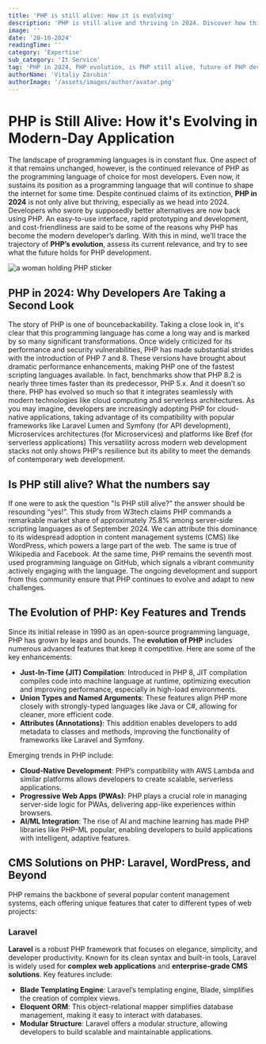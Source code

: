 ```yaml
---
title: 'PHP is still alive: How it is evolving'
description: 'PHP is still alive and thriving in 2024. Discover how this programming language is evolving to stay relevant in web development and beyond.'
image: ''
date: '28-10-2024'
readingTime: ''
category: 'Expertise'
sub_category: 'It Service'
tag: 'PHP in 2024, PHP evolution, is PHP still alive, future of PHP development'
authorName: 'Vitaliy Zarubin'
authorImage: '/assets/images/author/avatar.png'
---
```


# PHP is Still Alive: How it's Evolving in Modern-Day Application

The landscape of programming languages is in constant flux. One aspect of it that remains unchanged, however, is the continued relevance of PHP as the programming language of choice for most developers. Even now, it sustains its position as a programming language that will continue to shape the internet for some time.
Despite continued claims of its extinction, **PHP in 2024** is not only alive but thriving, especially as we head into 2024. Developers who swore by supposedly better alternatives are now back using PHP. An easy-to-use interface, rapid prototyping and development, and cost-friendliness are said to be some of the reasons why PHP has become the modern developer’s darling.
With this in mind, we’ll trace the trajectory of **PHP’s evolution**, assess its current relevance, and try to see what the future holds for PHP development.

![a woman holding PHP sticker](https://imgur.com/PEug7iO.jpg)

## PHP in 2024: Why Developers Are Taking a Second Look

The story of PHP is one of bouncebackability. Taking a close look in, it's clear that this programming language has come a long way and is marked by so many significant transformations. Once widely criticized for its performance and security vulnerabilities, PHP has made substantial strides with the introduction of PHP 7 and 8.
These versions have brought about dramatic performance enhancements, making PHP one of the fastest scripting languages available. In fact, benchmarks show that PHP 8.2 is nearly three times faster than its predecessor, PHP 5.x.
And it doesn’t so there. PHP has evolved so much so that it integrates seamlessly with modern technologies like cloud computing and serverless architectures. As you may imagine, developers are increasingly adopting PHP for cloud-native applications, taking advantage of its compatibility with popular frameworks like Laravel Lumen and Symfony (for API development), Microservices architectures (for Microservices) and platforms like Bref (for serverless applications)
This versatility across modern web development stacks not only shows PHP's resilience but its ability to meet the demands of contemporary web development.

## Is PHP still alive? What the numbers say

If one were to ask the question "Is PHP still alive?" the answer should be resounding “yes!”. This study from W3tech claims PHP commands a remarkable market share of approximately 75.8% among server-side scripting languages as of September 2024. We can attribute this dominance to its widespread adoption in content management systems (CMS) like WordPress, which powers a large part of the web. The same is true of Wikipedia and Facebook.
At the same time, PHP remains the seventh most used programming language on GitHub, which signals a vibrant community actively engaging with the language. The ongoing development and support from this community ensure that PHP continues to evolve and adapt to new challenges.

## The Evolution of PHP: Key Features and Trends

Since its initial release in 1990 as an open-source programming language, PHP has grown by leaps and bounds. The **evolution of PHP** includes numerous advanced features that keep it competitive. Here are some of the key enhancements:

- **Just-In-Time (JIT) Compilation**: Introduced in PHP 8, JIT compilation compiles code into machine language at runtime, optimizing execution and improving performance, especially in high-load environments.
- **Union Types and Named Arguments**: These features align PHP more closely with strongly-typed languages like Java or C#, allowing for cleaner, more efficient code.
- **Attributes (Annotations)**: This addition enables developers to add metadata to classes and methods, improving the functionality of frameworks like Laravel and Symfony.

Emerging trends in PHP include:

- **Cloud-Native Development**: PHP’s compatibility with AWS Lambda and similar platforms allows developers to create scalable, serverless applications.
- **Progressive Web Apps (PWAs)**: PHP plays a crucial role in managing server-side logic for PWAs, delivering app-like experiences within browsers.
- **AI/ML Integration**: The rise of AI and machine learning has made PHP libraries like PHP-ML popular, enabling developers to build applications with intelligent, adaptive features.

## CMS Solutions on PHP: Laravel, WordPress, and Beyond

PHP remains the backbone of several popular content management systems, each offering unique features that cater to different types of web projects:

### Laravel

**Laravel** is a robust PHP framework that focuses on elegance, simplicity, and developer productivity. Known for its clean syntax and built-in tools, Laravel is widely used for **complex web applications** and **enterprise-grade CMS solutions**. Key features include:

- **Blade Templating Engine**: Laravel’s templating engine, Blade, simplifies the creation of complex views.
- **Eloquent ORM**: This object-relational mapper simplifies database management, making it easy to interact with databases.
- **Modular Structure**: Laravel offers a modular structure, allowing developers to build scalable and maintainable applications.
